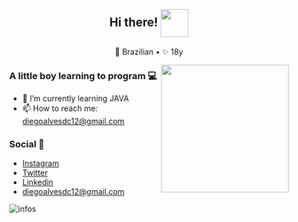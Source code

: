<h2 align="center"> Hi there! <img  align="center" src="https://media.giphy.com/media/H8FP5CniGPbB4zFnRR/giphy.gif" width="50"></h2>
<p align="center">
  <span> 🔰 Brazilian</span>  •
  <span> ✨ 18y</span>  
</p>

<img align='right' src="https://media.giphy.com/media/M9gbBd9nbDrOTu1Mqx/giphy.gif" width="230">

### A little boy learning to program 💻


- 🌱 I’m currently learning JAVA
- 📫 How to reach me: diegoalvesdc12@gmail.com


### Social 📱

- [Instagram](https://www.instagram.com/diegoadc_/)
- [Twitter](https://twitter.com/diegodc1_)
- [Linkedin](https://www.linkedin.com/in/diego-alves-5198671bb/)
- diegoalvesdc12@gmail.com

![infos](https://github-readme-stats.vercel.app/api/top-langs/?username=diegodc1&theme=blue-green)

